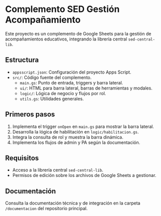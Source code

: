 # Complemento SED Gestión Acompañamiento

Este proyecto es un complemento de Google Sheets para la gestión de acompañamientos educativos, integrando la librería central `sed-central-lib`.

## Estructura
- `appsscript.json`: Configuración del proyecto Apps Script.
- `src/`: Código fuente del complemento.
  - `main.gs`: Punto de entrada, triggers y barra lateral.
  - `ui/`: HTML para barra lateral, barras de herramientas y modales.
  - `logic/`: Lógica de negocio y flujos por rol.
  - `utils.gs`: Utilidades generales.

## Primeros pasos
1. Implementa el trigger `onOpen` en `main.gs` para mostrar la barra lateral.
2. Desarrolla la lógica de habilitación en `logic/habilitacion.gs`.
3. Integra la consulta de rol y muestra la barra dinámica.
4. Implementa los flujos de admin y PA según la documentación.

## Requisitos
- Acceso a la librería central `sed-central-lib`.
- Permisos de edición sobre los archivos de Google Sheets a gestionar.

## Documentación
Consulta la documentación técnica y de integración en la carpeta `/documentacion` del repositorio principal.
